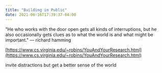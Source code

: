 ```yaml
---
title: "Building in Public"
date: 2021-06-16T17:39:37-04:00
---
```


"He who works with the door open gets all kinds of interruptions, but he also occasionally gets clues as to what the world is and what might be important." — richard hamming

[https://www.cs.virginia.edu/~robins/YouAndYourResearch.html](https://www.cs.virginia.edu/~robins/YouAndYourResearch.html)

invite distractions but get a better sense of the world